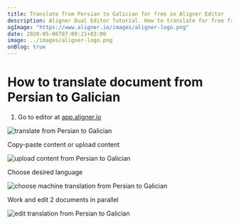 ```yaml
---
title: Translate from Persian to Galician for free in Aligner Editor
description: Aligner Dual Editor Tutorial. How to translate for free from Persian to Galician. Aligner is multilingual document management platform. 
ogImage: "https://www.aligner.io/images/aligner-logo.png"
date: 2020-05-06T07:09:21+03:00
image: ../images/aligner-logo.png
onBlog: true
---
```


# How to translate document from Persian to Galician

1. Go to editor at [app.aligner.io](https://app.aligner.io "Aligner App web page")

![translate from Persian to Galician](../aligner-blank-editor.png "translate from Persian to Galician")

Copy-paste content or upload content

![upload content from Persian to Galician](../aligner-uploaded-document.png "upload content from Persian to Galician")

Choose desired language

![choose machine translation from Persian to Galician](../aligner-language-dropdown.png "choose machine translation from Persian to Galician")

Work and edit 2 documents in parallel

![edit translation from Persian to Galician](../aligner-double-sitded-editor.png "edit translation from Persian to Galician")

